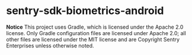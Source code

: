 # sentry-sdk-biometrics-android

**Notice**
This project uses Gradle, which is licensed under the Apache 2.0 license.  Only Gradle configuration files are licensed under Apache 2.0; all other files are licensed under the MIT license and are Copyright Sentry Enterprises unless otherwise noted.  
